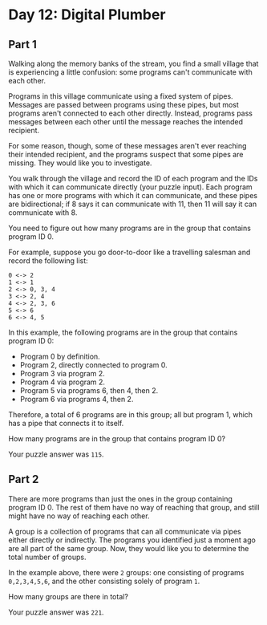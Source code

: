 # Day 12: Digital Plumber

## Part 1

Walking along the memory banks of the stream, you find a small village that
is experiencing a little confusion: some programs can't communicate with each other.

Programs in this village communicate using a fixed system of pipes. 
Messages are passed between programs using these pipes, but most programs
aren't connected to each other directly. Instead, programs pass messages
between each other until the message reaches the intended recipient.

For some reason, though, some of these messages aren't ever reaching their
intended recipient, and the programs suspect that some pipes are missing.
They would like you to investigate.

You walk through the village and record the ID of each program and the IDs
with which it can communicate directly (your puzzle input). Each program 
has one or more programs with which it can communicate, and these pipes 
are bidirectional; if 8 says it can communicate with 11, then 11 will 
say it can communicate with 8.

You need to figure out how many programs are in the group that contains program ID 0.

For example, suppose you go door-to-door like a travelling salesman and record the following list:
````
0 <-> 2
1 <-> 1
2 <-> 0, 3, 4
3 <-> 2, 4
4 <-> 2, 3, 6
5 <-> 6
6 <-> 4, 5
````
In this example, the following programs are in the group that contains program ID 0:

- Program 0 by definition.
- Program 2, directly connected to program 0.
- Program 3 via program 2.
- Program 4 via program 2.
- Program 5 via programs 6, then 4, then 2.
- Program 6 via programs 4, then 2.

Therefore, a total of 6 programs are in this group; all but program 1, 
which has a pipe that connects it to itself.

How many programs are in the group that contains program ID 0?

Your puzzle answer was `115`.

## Part 2

There are more programs than just the ones in the group containing program ID 0.
The rest of them have no way of reaching that group, and still might have no way of reaching each other.

A group is a collection of programs that can all communicate via pipes 
either directly or indirectly. The programs you identified just a moment
ago are all part of the same group. Now, they would like you to determine the total number of groups.

In the example above, there were `2` groups: one consisting of programs 
`0,2,3,4,5,6`, and the other consisting solely of program `1`.

How many groups are there in total?

Your puzzle answer was `221`.
